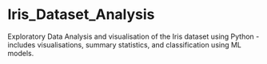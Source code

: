 # Iris_Dataset_Analysis
Exploratory Data Analysis and visualisation of the Iris dataset using Python - includes visualisations, summary statistics, and classification using ML models.
